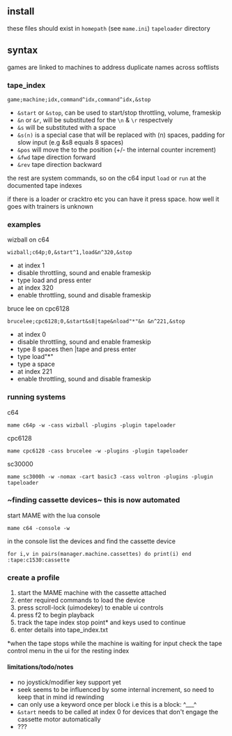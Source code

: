 ## install
these files should exist in `homepath` (see `mame.ini`) `tapeloader` directory

## syntax
games are linked to machines to address duplicate names across softlists

### tape_index
```
game;machine;idx,command^idx,command^idx,&stop
```

- `&start` or `&stop`, can be used to start/stop throttling, volume, frameskip
- `&n` or `&r`, will be substituted for the `\n` & `\r` respectvely
- `&s` will be substituted with a space
- `&s(n)` is a special case that will be replaced with (n) spaces, padding for slow input (e.g &s8 equals 8 spaces)
- `&pos` will move the to the position (+/- the internal counter increment)
- `&fwd` tape direction forward
- `&rev` tape direction backward

the rest are system commands, so on the c64 input `load` or `run` at the documented tape indexes

if there is a loader or cracktro etc you can have it press space. how well it goes with trainers is unknown

### examples
wizball on c64
```
wizball;c64p;0,&start^1,load&n^320,&stop
```
- at index 1
 - disable throttling, sound and enable frameskip 
 - type load and press enter
- at index 320
 - enable throttling, sound and disable frameskip 

bruce lee on cpc6128
```
brucelee;cpc6128;0,&start&s8|tape&nload"*"&n &n^221,&stop
```
- at index 0
 - disable throttling, sound and enable frameskip 
 - type 8 spaces then |tape and press enter
 - type load"*"
 - type a space
- at index 221
 - enable throttling, sound and disable frameskip 


### running systems
c64
```
mame c64p -w -cass wizball -plugins -plugin tapeloader
```

cpc6128
```
mame cpc6128 -cass brucelee -w -plugins -plugin tapeloader
```

sc30000
```
mame sc3000h -w -nomax -cart basic3 -cass voltron -plugins -plugin tapeloader
```


### ~finding cassette devices~ this is now automated
start MAME with the lua console
```
mame c64 -console -w
```

in the console list the devices and find the cassette device
```
for i,v in pairs(manager.machine.cassettes) do print(i) end
:tape:c1530:cassette
```

### create a profile
1. start the MAME machine with the cassette attached
2. enter required commands to load the device
3. press scroll-lock (uimodekey) to enable ui controls
4. press f2 to begin playback
5. track the tape index stop point* and keys used to continue
6. enter details into tape_index.txt

*when the tape stops while the machine is waiting for input check the tape control menu in the ui for the resting index


#### limitations/todo/notes
* no joystick/modifier key support yet
* seek seems to be influenced by some internal increment, so need to keep that in mind id rewinding
* can only use a keyword once per block i.e this is a block: ^___^
* `&start` needs to be called at index 0 for devices that don't engage the cassette motor automatically
* ???